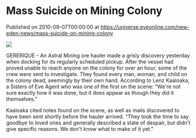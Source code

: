 # Mass Suicide on Mining Colony
Published on 2010-09-07T00:00:00 at https://universe.eveonline.com/new-eden-news/mass-suicide-on-mining-colony

![](http://www.eve-mercury.net/images/mercurybanner.png)

GERERIQUE - An Astral Mining ore hauler made a grisly discovery yesterday when docking for its regularly scheduled pickup. After the vessel had proved unable to reach anyone on the colony for over an hour, some of the crew were sent to investigate. They found every man, woman, and child on the colony dead, seemingly by their own hand. According to Lenz Kaaloaka, a Sisters of Eve Agent who was one of the first on the scene: "We're not sure exactly how it was done, but it does appear as though they did it themselves." 

Kaaloaka cited notes found on the scene, as well as mails discovered to have been sent shortly before the hauler arrived. "They took the time to say goodbye to loved ones and generally described a state of despair, but didn't give specific reasons. We don't know what to make of it yet."
